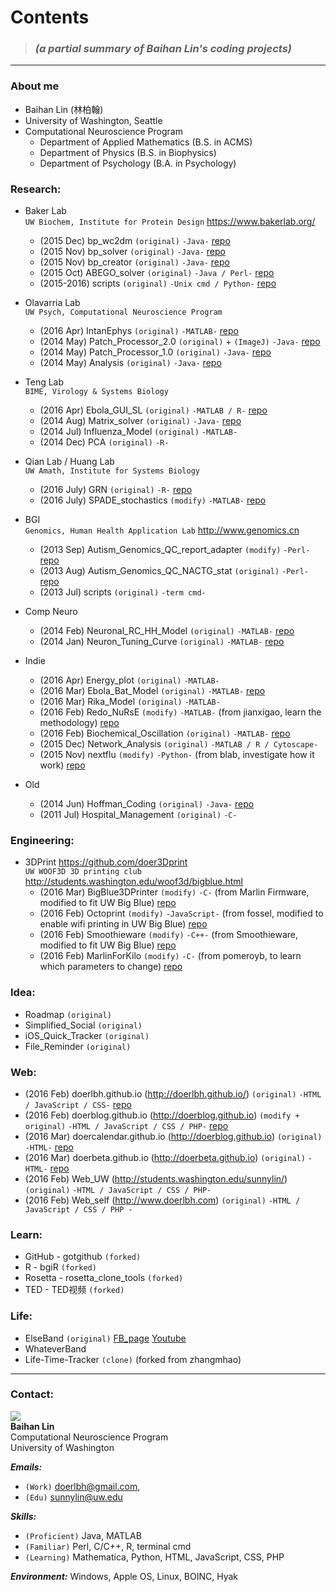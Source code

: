 
# **Contents**   
> ### _(a partial summary of Baihan Lin's coding projects)_

***  

### About me
* Baihan Lin (林柏翰)  
* University of Washington, Seattle
* Computational Neuroscience Program  
  - Department of Applied Mathematics  (B.S. in ACMS)  
  - Department of Physics  (B.S. in Biophysics)  
  - Department of Psychology  (B.A. in Psychology)  
  
  
### Research:

* Baker Lab  
  `UW Biochem, Institute for Protein Design` <https://www.bakerlab.org/>   
  - (2015 Dec) bp_wc2dm `(original)` `-Java-` [repo](https://github.com/doerlbh/BakerLab_bp_wc2dm)
  - (2015 Nov) bp_solver `(original)` `-Java-` [repo](https://github.com/doerlbh/BakerLab_bp_solver)
  - (2015 Nov) bp_creator `(original)` `-Java-` [repo](https://github.com/doerlbh/BakerLab_bp_creator)
  - (2015 Oct) ABEGO_solver `(original)` `-Java / Perl-` [repo](https://github.com/doerlbh/BakerLab_ABEGO_solver)
  - (2015-2016) scripts `(original)`  `-Unix cmd / Python-` [repo](https://github.com/doerlbh/BakerLab_cmd_scripts)   
  
     
* Olavarria Lab  
  `UW Psych, Computational Neuroscience Program`
  - (2016 Apr) IntanEphys `(original)` `-MATLAB-` [repo](https://github.com/doerlbh/OLab_IntanEphys)
  - (2014 May) Patch_Processor_2.0 `(original)` + `(ImageJ)` `-Java-` [repo](https://github.com/doerlbh/OLab_patch_processor_2.0)
  - (2014 May) Patch_Processor_1.0 `(original)` `-Java-` [repo](https://github.com/doerlbh/OLab_patch_processor_1.0)
  - (2014 May) Analysis `(original)` `-Java-` [repo](https://github.com/doerlbh/OLab_analysis)   
  
     
* Teng Lab  
  `BIME, Virology & Systems Biology` 
  - (2016 Apr) Ebola_GUI_SL `(original)` `-MATLAB / R-` [repo](https://github.com/doerlbh/TengLab_Ebola_GUI_SL)
  - (2014 Aug) Matrix_solver `(original)`  `-Java-` [repo](https://github.com/doerlbh/TengLab_Matrix_Solver)
  - (2014 Jul) Influenza_Model `(original)` `-MATLAB-` 
  - (2014 Dec) PCA `(original)` `-R-`
  
     
* Qian Lab / Huang Lab  
  `UW Amath, Institute for Systems Biology` 
  - (2016 July) GRN `(original)` `-R-` [repo](https://github.com/doerlbh/ISB_GRN)
  - (2016 July) SPADE_stochastics `(modify)`  `-MATLAB-` [repo](https://github.com/doerlbh/QianLab_SPADE_stochastics)
  
     
* BGI  
  `Genomics, Human Health Application Lab` <http://www.genomics.cn>
  - (2013 Sep) Autism_Genomics_QC_report_adapter `(modify)`  `-Perl-` [repo](https://github.com/doerlbh/BGI_Autism_Genomics_QC_report_adapter)
  - (2013 Aug) Autism_Genomics_QC_NACTG_stat `(original)`  `-Perl-` [repo](https://github.com/doerlbh/BGI_Autism_Genomics_QC_NACTG_stat)
  - (2013 Jul) scripts `(original)`  `-term cmd-`  
  
    
* Comp Neuro  
  - (2014 Feb) 	Neuronal_RC_HH_Model `(original)`	 `-MATLAB-` [repo](https://github.com/doerlbh/CompNeuro_Neuronal_RC_HH_Model)
  - (2014 Jan) 	Neuron_Tuning_Curve	`(original)` 	`-MATLAB-`	[repo](https://github.com/doerlbh/CompNeuro_Neuron_Tuning_Curve)

     
* Indie  
  - (2016 Apr) Energy_plot `(original)` `-MATLAB-` 
  - (2016 Mar) Ebola_Bat_Model `(original)` `-MATLAB-` [repo](https://github.com/doerlbh/Epidemic_Ebola_Bat_Model)
  - (2016 Mar) Rika_Model `(original)` `-MATLAB-` 
  - (2016 Feb) Redo_NuRsE `(modify)` `-MATLAB-` (from jianxigao, learn the methodology) [repo](https://github.com/doerlbh/Indie_Redo_NuRsE)
  - (2016 Feb) Biochemical_Oscillation `(original)` `-MATLAB-` [repo](https://github.com/doerlbh/Indie_Biochemical_Oscillation)
  - (2015 Dec) Network_Analysis `(original)` `-MATLAB / R / Cytoscape-` 
  - (2015 Nov) nextflu `(modify)` `-Python-` (from blab, investigate how it work) [repo](https://github.com/doerlbh/Indie-nextflu)
  
   
* Old  
  - (2014 Jun) Hoffman_Coding `(original)` `-Java-` [repo](https://github.com/doerlbh/Hoffman_Coding)
  - (2011 Jul) Hospital_Management `(original)` `-C-` 
  
  
### Engineering:
* 3DPrint   <https://github.com/doer3Dprint>   
  `UW WOOF3D 3D printing club` <http://students.washington.edu/woof3d/bigblue.html>
  - (2016 Mar) BigBlue3DPrinter `(modify)` `-C-` (from Marlin Firmware, modified to fit UW Big Blue) [repo](https://github.com/doer3Dprint/BigBlue3DPrinter)
  - (2016 Feb) Octoprint `(modify)` `-JavaScript-` (from fossel, modified to enable wifi printing in UW Big Blue) [repo](https://github.com/doer3Dprint/3DPrint_OctoPrint)
  - (2016 Feb) Smoothieware `(modify)` `-C++-` (from Smoothieware, modified to fit UW Big Blue) [repo](https://github.com/doer3Dprint/3DPrint_Smoothieware)
  - (2016 Feb) MarlinForKilo `(modify)` `-C-` (from pomeroyb, to learn which parameters to change) [repo](https://github.com/doer3Dprint/3DPrint_MarlinForKilo)
  
  
### Idea: 
* Roadmap `(original)`  
* Simplified_Social `(original)`
* iOS_Quick_Tracker `(original)`
* File_Reminder `(original)`
  
  
### Web:
* (2016 Feb) doerlbh.github.io (<http://doerlbh.github.io/>) `(original)`  `-HTML / JavaScript / CSS-` [repo](https://github.com/doerlbh/doerlbh.github.io)
* (2016 Feb) doerblog.github.io (<http://doerblog.github.io>) `(modify + original)`  `-HTML / JavaScript / CSS / PHP-` [repo](https://github.com/doerblog/doerblog.github.io)
* (2016 Mar) doercalendar.github.io (<http://doerblog.github.io>) `(original)`  `-HTML-` [repo](https://github.com/doercalendar/doercalendar.github.io)
* (2016 Mar) doerbeta.github.io (<http://doerbeta.github.io>) `(original)`  `-HTML-` [repo](https://github.com/doerbeta/doerbeta.github.io)
* (2016 Feb) Web_UW (<http://students.washington.edu/sunnylin/>) `(original)`  `-HTML / JavaScript / CSS / PHP-` 
* (2016 Feb) Web_self (<http://www.doerlbh.com>) `(original)`  `-HTML / JavaScript / CSS / PHP -` 
  
  
### Learn:
* GitHub - gotgithub `(forked)`
* R - bgiR `(forked)`
* Rosetta - rosetta_clone_tools `(forked)`
* TED - TED视频 `(forked)`
  
  
### Life:
* ElseBand `(original)` [FB_page](https://www.facebook.com/elseband) [Youtube](www.youtube.com/user/elsemusicband)
* WhateverBand
* Life-Time-Tracker `(clone)` (forked from zhangmhao)
  
  
***

### Contact:
![](https://dwa5x7aod66zk.cloudfront.net/assets/labtocat-0bb6a395e2d142d0713e3e34bff9f446.png)  
**Baihan Lin**  
Computational Neuroscience Program  
University of Washington
  
***Emails:***   
* `(Work)` doerlbh@gmail.com,  
* `(Edu)`  sunnylin@uw.edu   

***Skills:***
* `(Proficient)` Java, MATLAB   
* `(Familiar)`   Perl, C/C++, R, terminal cmd  
* `(Learning)`   Mathematica, Python, HTML, JavaScript, CSS, PHP 

***Environment:***  Windows, Apple OS, Linux, BOINC, Hyak



